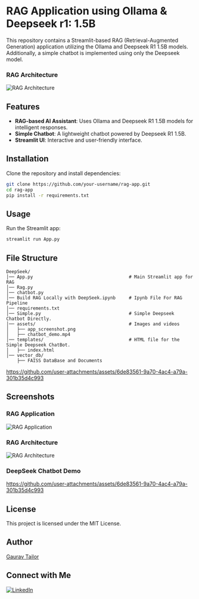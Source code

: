 # RAG Application using Ollama & Deepseek r1: 1.5B

This repository contains a Streamlit-based RAG (Retrieval-Augmented Generation) application utilizing the Ollama and Deepseek R1 1.5B models. Additionally, a simple chatbot is implemented using only the Deepseek model.
### RAG Architecture
![RAG Architecture](https://github.com/user-attachments/assets/6c121f72-31f4-4511-9c63-98206aa47899)

## Features
- **RAG-based AI Assistant**: Uses Ollama and Deepseek R1 1.5B models for intelligent responses.
- **Simple Chatbot**: A lightweight chatbot powered by Deepseek R1 1.5B.
- **Streamlit UI**: Interactive and user-friendly interface.

## Installation
Clone the repository and install dependencies:

```sh
git clone https://github.com/your-username/rag-app.git
cd rag-app
pip install -r requirements.txt
```

## Usage
Run the Streamlit app:

```sh
streamlit run App.py
```

## File Structure
```
DeepSeek/              
│── App.py                                    # Main Streamlit app for RAG
│── Rag.py
│── chatbot.py
│── Build RAG Locally with DeepSeek.ipynb     # Ipynb File For RAG Pipeline
│── requirements.txt
│── Simple.py                                 # Simple Deepseek Chatbot Directly. 
│── assets/                                   # Images and videos
│   ├── app_screenshot.png
│   ├── chatbot_demo.mp4
│── templates/                                # HTML file for the Simple Deepseek ChatBot.
│   ├── index.html
│── vector_db/
    ├── FAISS DataBase and Documents  

```


https://github.com/user-attachments/assets/6de83561-9a70-4ac4-a79a-301b35d4c993


## Screenshots
### RAG Application
![RAG Application](https://github.com/user-attachments/assets/1e00263f-1432-4969-a77d-d5631aa99c47)
### RAG Architecture
![RAG Architecture](https://github.com/user-attachments/assets/6c121f72-31f4-4511-9c63-98206aa47899)

### DeepSeek Chatbot Demo
https://github.com/user-attachments/assets/6de83561-9a70-4ac4-a79a-301b35d4c993

## License
This project is licensed under the MIT License.

## Author
[Gaurav Tailor](https://github.com/gauravtailor8520)

## Connect with Me
[![LinkedIn](https://img.shields.io/badge/LinkedIn-Profile-blue?logo=linkedin)](https://www.linkedin.com/in/gaurav-tailor-bb4924223/)

